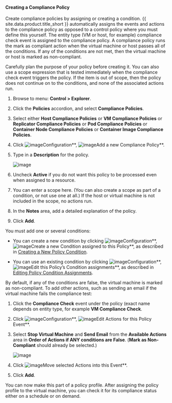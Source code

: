 #### Creating a Compliance Policy

Create compliance policies by assigning or creating a condition. {{ site.data.product.title_short }} automatically assigns the events and actions to the compliance policy as opposed to a control policy where you must define this yourself. The entity type (VM or host, for example) compliance check event is assigned to the compliance policy. A compliance policy runs the mark as compliant action when the virtual machine or host passes all of the conditions. If any of the conditions are not met, then the virtual machine or host is marked as non-compliant.

Carefully plan the purpose of your policy before creating it. You can also use a scope expression that is tested immediately when the compliance check event triggers the policy. If the item is out of scope, then the policy does not continue on to the conditions, and none of the associated actions run.

1. Browse to menu: **Control > Explorer**.

2. Click the **Policies** accordion, and select **Compliance Policies**.

3. Select either **Host Compliance Policies** or **VM Compliance Policies** or **Replicator Compliance Policies** or **Pod Compliance Policies** or **Container Node Compliance Policies** or **Container Image Compliance Policies**.

4. Click ![image](../images/1847.png**)Configuration**, ![image](../images/1862.png**)Add a new Compliance Policy**.

5. Type in a **Description** for the policy.

    ![image](../images/1935.png)

6. Uncheck **Active** if you do not want this policy to be processed even when assigned to a resource.

7. You can enter a scope here. (You can also create a scope as part of a condition, or not use one at all.) If the host or virtual machine is not included in the scope, no actions run.

8. In the **Notes** area, add a detailed explanation of the policy.

9. Click **Add**.

You must add one or several conditions:

  - You can create a new condition by clicking ![image](../images/1847.png**)Configuration**, ![image](../images/1862.png**)Create a new Condition assigned to this Policy**, as described in [Creating a New Policy Condition](#creating-a-new-policy-condition).

  - You can use an existing condition by clicking ![image](../images/1847.png**)Configuration**, ![image](../images/1851.png**)Edit this Policy’s Condition assignments**, as described in [Editing Policy Condition Assignments](#editing-policy-condition-assignments).

By default, if any of the conditions are false, the virtual machine is marked as non-compliant. To add other actions, such as sending an email if the virtual machine fails the compliance test:

1.  Click the **Compliance Check** event under the policy (exact name depends on entity type, for example **VM Compliance Check**.

2. Click ![image](../images/1847.png**)Configuration**, ![image](../images/1851.png**)Edit Actions for this Policy Event**.

3. Select **Stop Virtual Machine** and **Send Email** from the **Available Actions** area in **Order of Actions if ANY conditions
    are False**. (**Mark as Non-Compliant** should already be selected.)

    ![image](../images/1933.png)

4. Click ![image](../images/1876.png**)Move selected Actions into this Event**.

5. Click **Add**.

You can now make this part of a policy profile. After assigning the policy profile to the virtual machine, you can check it for its compliance status either on a schedule or on demand.
